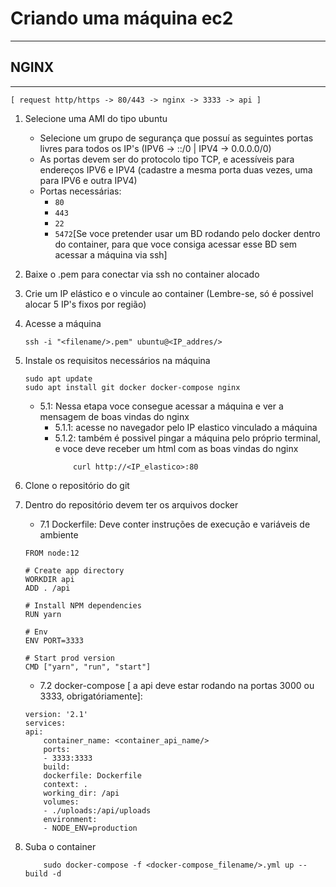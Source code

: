 # Criando uma máquina ec2
---

## NGINX
---
    [ request http/https -> 80/443 -> nginx -> 3333 -> api ]

1. Selecione uma AMI do tipo ubuntu
    - Selecione um grupo de segurança que possuí as seguintes portas livres para todos os IP's (IPV6 -> ::/0 | IPV4 -> 0.0.0.0/0)
    - As portas devem ser do protocolo tipo TCP, e acessíveis para endereços IPV6 e IPV4 (cadastre a mesma porta duas vezes, uma para IPV6 e outra IPV4)
    - Portas necessárias:
        - `80`
        - `443`
        - `22`
        - `5472`[Se voce pretender usar um BD rodando pelo docker dentro do container, para que voce consiga acessar esse BD sem acessar a máquina via ssh]
2. Baixe o .pem para conectar via ssh no container alocado
3. Crie um IP elástico e o vincule ao container (Lembre-se, só é possivel alocar 5 IP's fixos por região)
4. Acesse a máquina
    ````
    ssh -i "<filename/>.pem" ubuntu@<IP_addres/>
    ````
5. Instale os requisitos necessários na máquina
    ````
    sudo apt update
    sudo apt install git docker docker-compose nginx
    ````
    - 5.1: Nessa etapa voce consegue acessar a máquina e ver a mensagem de boas vindas do nginx
        - 5.1.1: acesse no navegador pelo IP elastico vinculado a máquina
        - 5.1.2: também é possivel pingar a máquina pelo próprio terminal, e voce deve receber um html com as boas vindas do nginx
            ````
                curl http://<IP_elastico>:80
            ````
6. Clone o repositório do git
7. Dentro do repositório devem ter os arquivos docker
    - 7.1 Dockerfile: Deve conter instruções de execução e variáveis de ambiente
    ````
    FROM node:12

    # Create app directory
    WORKDIR api
    ADD . /api

    # Install NPM dependencies
    RUN yarn

    # Env
    ENV PORT=3333

    # Start prod version
    CMD ["yarn", "run", "start"]
    ````

    - 7.2 docker-compose [ a api deve estar rodando na portas 3000 ou 3333, obrigatóriamente]: 
    ````
    version: '2.1'
    services:
    api:
        container_name: <container_api_name/>
        ports:
        - 3333:3333
        build:
        dockerfile: Dockerfile
        context: .
        working_dir: /api
        volumes:
        - ./uploads:/api/uploads
        environment:
        - NODE_ENV=production
    ````
8. Suba o container
    ````
        sudo docker-compose -f <docker-compose_filename/>.yml up --build -d
    ````
